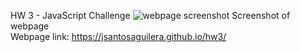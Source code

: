 HW 3 - JavaScript Challenge
![webpage screenshot]()
Screenshot of webpage
<br />
Webpage link: https://jsantosaguilera.github.io/hw3/
